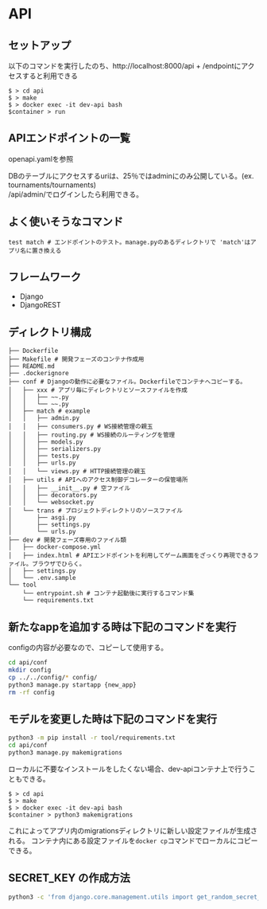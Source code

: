 # API
## セットアップ
以下のコマンドを実行したのち、http://localhost:8000/api + /endpointにアクセスすると利用できる  
```
$ > cd api
$ > make
$ > docker exec -it dev-api bash
$container > run
```

## APIエンドポイントの一覧
openapi.yamlを参照

DBのテーブルにアクセスするuriは、25％ではadminにのみ公開している。(ex. tournaments/tournaments)  
/api/admin/でログインしたら利用できる。

## よく使いそうなコマンド
```
test match # エンドポイントのテスト。manage.pyのあるディレクトリで 'match'はアプリ名に置き換える
```

## フレームワーク
* Django
* DjangoREST

## ディレクトリ構成
```
├── Dockerfile
├── Makefile # 開発フェーズのコンテナ作成用
├── README.md
├── .dockerignore
├── conf # Djangoの動作に必要なファイル。Dockerfileでコンテナへコピーする。
│   ├── xxx # アプリ毎にディレクトリとソースファイルを作成
│   │   ├── ~~.py
│   │   └── ~~.py
│   ├── match # example
│   │   ├── admin.py
│   │   ├── consumers.py # WS接続管理の親玉
│   │   ├── routing.py # WS接続のルーティングを管理
│   │   ├── models.py
│   │   ├── serializers.py
│   │   ├── tests.py
│   │   ├── urls.py
│   │   └── views.py # HTTP接続管理の親玉
│   ├── utils # APIへのアクセス制御デコレーターの保管場所
│   │   ├── __init__.py # 空ファイル
│   │   ├── decorators.py
│   │   └── websocket.py
│   └── trans # プロジェクトディレクトリのソースファイル
│       ├── asgi.py
│       ├── settings.py
│       └── urls.py
├── dev # 開発フェーズ専用のファイル類
│   ├── docker-compose.yml
│   ├── index.html # APIエンドポイントを利用してゲーム画面をざっくり再現できるファイル。ブラウザでひらく。
│   ├── settings.py
│   └── .env.sample
└── tool
    └── entrypoint.sh # コンテナ起動後に実行するコマンド集
    └── requirements.txt
```

## 新たなappを追加する時は下記のコマンドを実行
configの内容が必要なので、コピーして使用する。

```sh
cd api/conf
mkdir config
cp ../../config/* config/
python3 manage.py startapp {new_app}
rm -rf config 
```

## モデルを変更した時は下記のコマンドを実行
```sh
python3 -m pip install -r tool/requirements.txt
cd api/conf
python3 manage.py makemigrations
```

ローカルに不要なインストールをしたくない場合、dev-apiコンテナ上で行うこともできる。
```
$ > cd api
$ > make
$ > docker exec -it dev-api bash
$container > python3 makemigrations
```
これによってアプリ内のmigrationsディレクトリに新しい設定ファイルが生成される。
コンテナ内にある設定ファイルを``docker cp``コマンドでローカルにコピーできる。

## SECRET_KEY の作成方法
```sh
python3 -c 'from django.core.management.utils import get_random_secret_key; print(get_random_secret_key())'
```
